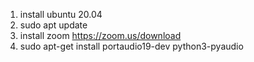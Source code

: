 1. install ubuntu 20.04
1. sudo apt update
1. install zoom https://zoom.us/download
1. sudo apt-get install portaudio19-dev python3-pyaudio